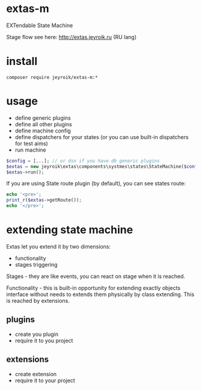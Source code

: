 # extas-m
EXTendable State Machine

Stage flow see here: http://extas.jeyroik.ru (RU lang)

# install

```composer require jeyroik/extas-m:*```

# usage

- define generic plugins
- define all other plugins
- define machine config
- define dispatchers for your states (or you can use built-in dispatchers for test aims)
- run machine

```php
$config = [...]; // or dsn if you have db generic plugins
$extas = new jeyroik\extas\components\systmes\states\StateMachine($config);
$extas->run();
```

If you are using State route plugin (by default), you can see states route:

```php
echo '<pre>';
print_r($extas->getRoute());
echo '</pre>';
```

# extending state machine

Extas let you extend it by two dimensions:

- functionality
- stages triggering

Stages - they are like events, you can react on stage when it is reached.

Functionality - this is built-in opportunity for extending exactly objects interface without needs to extends them physically by class extending. 
This is reached by extensions.

## plugins

- create you plugin
- require it to you project

## extensions

- create extension
- require it to your project
